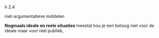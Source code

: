 h 2.4

niet-argumentatieve middelen

**Nogmaals ideale en reele situaties**
meestal hou je een betoog niet voor de ideale maar voor reel publiek,  
